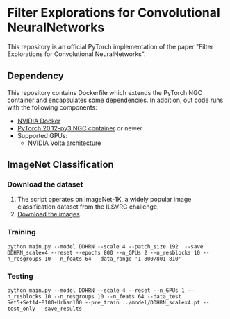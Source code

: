 # Filter Explorations for Convolutional NeuralNetworks

This repository is an official PyTorch implementation of the paper "Filter Explorations for Convolutional NeuralNetworks".

## Dependency

This repository contains Dockerfile which extends the PyTorch NGC container and encapsulates some dependencies. In addition, out code runs with the following components:

* [NVIDIA Docker](https://github.com/NVIDIA/nvidia-docker)
* [PyTorch 20.12-py3 NGC container](https://ngc.nvidia.com/registry/nvidia-pytorch) or newer
* Supported GPUs:
    * [NVIDIA Volta architecture](https://www.nvidia.com/en-us/data-center/volta-gpu-architecture/)

## ImageNet Classification

### Download the dataset

1. The script operates on ImageNet-1K, a widely popular image classification dataset from the ILSVRC challenge. 
2. [Download the images](http://image-net.org/download-images).

### Training

```Shell
python main.py --model DDHRN --scale 4 --patch_size 192  --save DDHRN_scalex4 --reset --epochs 800 --n_GPUs 2 --n_resblocks 10 --n_resgroups 10 --n_feats 64 --data_range '1-800/801-810'
```

### Testing

```Shell
python main.py --model DDHRN --scale 4 --reset --n_GPUs 1 --n_resblocks 10 --n_resgroups 10 --n_feats 64 --data_test Set5+Set14+B100+Urban100 --pre_train ../model/DDHRN_scalex4.pt --test_only --save_results
```
